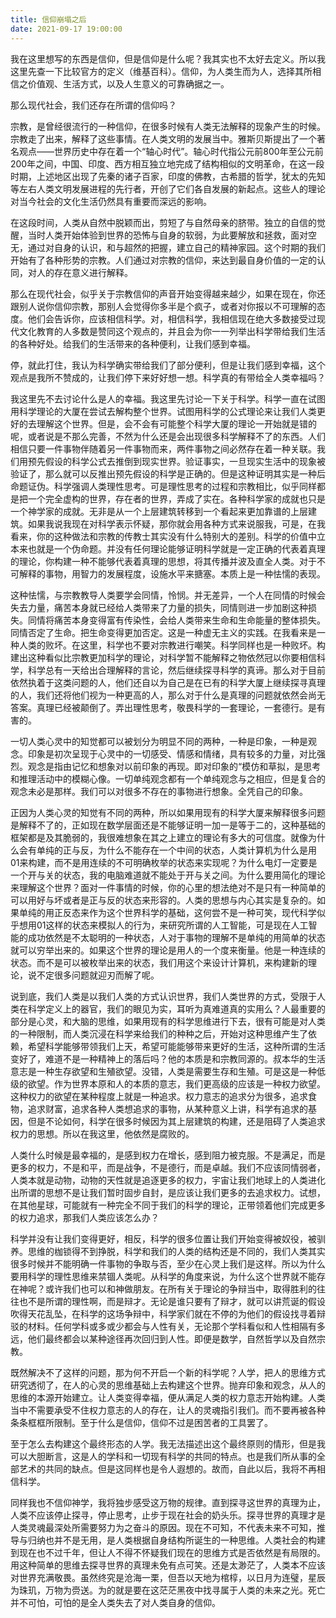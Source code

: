 ```yaml
---
title: 信仰崩塌之后
date: 2021-09-17 19:00:00
---
```


我在这里想写的东西是信仰，但是信仰是什么呢？我其实也不太好去定义。所以我这里先查一下比较官方的定义（维基百科）。信仰，为人类生而为人，选择其所相信之价值观、生活方式，以及人生意义的可靠确据之一。

那么现代社会，我们还存在所谓的信仰吗？

宗教，是曾经很流行的一种信仰，在很多时候有人类无法解释的现象产生的时候。宗教走了出来，解释了这些事情。在人类文明的发展当中。雅斯贝斯提出了一个著名观点——世界历史中存在着一个“轴心时代”。轴心时代指公元前800年至公元前200年之间，中国、印度、西方相互独立地完成了结构相似的文明革命，在这一段时期，上述地区出现了先秦的诸子百家，印度的佛教，古希腊的哲学，犹太的先知等左右人类文明发展进程的先行者，开创了它们各自发展的新起点。这些人的理论对当今社会的文化生活仍然具有重要而深远的影响。

在这段时间，人类从自然中脱颖而出，剪短了与自然母亲的脐带。独立的自信的觉醒，当时人类开始体验到世界的恐怖与自身的软弱，为此要解放和拯救，面对空无，通过对自身的认识，和与超然的把握，建立自己的精神家园。这个时期的我们开始有了各种形势的宗教。人们通过对宗教的信仰，来达到最自身价值的一定的认同，对人的存在意义进行解释。

那么在现代社会，似乎关于宗教信仰的声音开始变得越来越少，如果在现在，你还跟别人说你信仰宗教，那别人会觉得你多半是个疯子，或者对你报以不可理解的态度。他们会告诉你，应该相信科学。对，相信科学，我相信现在绝大多数接受过现代文化教育的人多数是赞同这个观点的，并且会为你一一列举出科学带给我们生活的各种好处。给我们的生活带来的各种便利，让我们感到幸福。

停，就此打住，我认为科学确实带给我们了部分便利，但是让我们感到幸福，这个观点是我所不赞成的，让我们停下来好好想一想。科学真的有带给全人类幸福吗？

我这里先不去讨论什么是人的幸福。我这里先讨论一下关于科学。科学一直在试图用科学理论的大厦在尝试去解构整个世界。试图用科学的公式理论来让我们人类更好的去理解这个世界。但是，会不会有可能整个科学大厦的理论一开始就是错的呢，或者说是不那么完善，不然为什么还是会出现很多科学解释不了的东西。人们相信只要一件事物伴随着另一件事物而来，两件事物之间必然存在着一种关联。我们用预先假设的科学公式去推倒到现实世界。验证事实，一旦现实生活中的现象被验证了，那么就可以反推出预先假设的科学是正确的。但是这种证明其实是一种后命题证伪。科学强调人类理性思考。可是理性思考的过程和宗教相比，似乎同样都是把一个完全虚构的世界，存在者的世界，弄成了实在。各种科学家的成就也只是一个神学家的成就。无非是从一个上层建筑转移到一个看起来更加靠谱的上层建筑。如果我说我现在对科学表示怀疑，那你就会用各种方式来说服我，可是，在我看来，你的这种做法和宗教的传教士其实没有什么特别大的差别。科学的价值中立本来也就是一个伪命题。并没有任何理论能够证明科学就是一定正确的代表着真理的理论，你构建一种不能够代表着真理的思想，将其传播并波及直全人类。对于不可解释的事物，用智力的发展程度，设施水平来搪塞。本质上是一种怯懦的表现。

这种怯懦，与宗教教导人类要学会同情，怜悯。并无差异，一个人在同情的时候会失去力量，痛苦本身就已经给人类带来了力量的损失，同情则进一步加剧这种损失。同情将痛苦本身变得富有传染性，会给人类带来生命和生命能量的整体损失。同情否定了生命。把生命变得更加否定。这是一种虚无主义的实践。在我看来是一种人类的败坏。在这里，科学也不要对宗教进行嘲笑。科学同样也是一种败坏。构建出这种看似比宗教更加科学的理论，对科学暂不能解释之物依然冠以你要相信科学，科学总有一天给出合理解释的言论，然后继续探寻科学的真谛。那么对于目前依然执着于这类问题的人，他们还自以为自己是在已有的科学大厦上继续探寻真理的人，我们还将他们视为一种更高的人，那么对于什么是真理的问题就依然会尚无答案。真理已经被颠倒了。弄出理性思考，敬畏科学的一套理论，一套德行。是有害的。

一切人类心灵中的知觉都可以被划分为明显不同的两种，一种是印象，一种是观念。印象是初次呈现于心灵中的一切感受、情感和情绪，具有较多的力量，对比强烈。观念是指由记忆和想象对以前印象的再现。即对印象的“模仿和草拟，是思考和推理活动中的模糊心像。一切单纯观念都有一个单纯观念与之相应，但是复合的观念未必是那样。我们可以对很多不存在的事物进行想象。全凭自己的印象。

正因为人类心灵的知觉有不同的两种，所以如果用现有的科学大厦来解释很多问题是解释不了的，正如现在数学层面还是不能够证明一加一是等于二的，这种基础的框架都是及其脆弱的，我很难想象在其之上建立的理论有多大的可信度。就像为什么会有单纯的正与反，为什么不能存在一个中间的状态，人类计算机为什么是用01来构建，而不是用连续的不可明确枚举的状态来实现呢？为什么电灯一定要是一个开与关的状态，我的电脑难道就不能处于开与关之间。为什么要用简化的理论来理解这个世界？面对一件事情的时候，你的心里的想法绝对不是只有一种简单的可以用好与坏或者是正与反的状态来形容的。人类的思想与内心其实是复杂的。如果单纯的用正反态来作为这个世界科学的基础，这何尝不是一种可笑，现代科学似乎想用01这样的状态来模拟人的行为，来研究所谓的人工智能，可是现在人工智能的成功依然是不太聪明的一种状态，人对于事物的理解不是单纯的用简单的状态就可以穷举出来的。如果这个世界的理论是用人的一个度来衡量。他是一种连续的状态。而不是可以被枚举出来的状态，我们用这个来设计计算机，来构建新的理论，说不定很多问题就迎刃而解了呢。

说到底，我们人类是以我们人类的方式认识世界，我们人类世界的方式，受限于人类在科学定义上的器官，我们的眼见为实，耳听为真难道真的实用么？人最重要的部分是心灵，和大脑的思维，如果用现有的科学思维进行下去，很有可能是对人类的一种限制，而人类沉浸在科学来给我们的种种之后，开始对这种思维产生了依赖，希望科学能够带领我们上天，希望可能能够带来更好的生活，这种所谓的生活变好了，难道不是一种精神上的落后吗？他的本质是和宗教同源的。叔本华的生活意志是一种生存欲望和生殖欲望。没错，人类是需要生存和生殖。可是这是一种低级的欲望。作为世界本原和人的本质的意志，我们更高级的应该是一种权力欲望。这种权力的欲望在某种程度上就是一种追求。权力意志的追求分为很多，追求食物，追求财富，追求各种人类想追求的事物，从某种意义上讲，科学有追求的基因，但是不论如何，科学在很多时候因为其上层建筑的构建，还是阻碍了人类追求权力的思想。所以在我这里，他依然是腐败的。

人类什么时候是最幸福的，是感到权力在增长，感到阻力被克服。不是满足，而是更多的权力，不是和平，而是战争，不是德行，而是卓越。我们不应该同情弱者，人类本就是动物，动物的天性就是追逐更多的权力，宇宙让我们地球上的人类进化出所谓的思想不是让我们暂时固步自封，是应该让我们更多的去追求权力。试想，在其他星球，可能就有一种完全不同于我们的科学的理论，正带领着他们完成更多的权力追求，那我们人类应该怎么办？

科学并没有让我们变得更好，相反，科学的很多位置让我们开始变得被奴役，被驯养。思维的枷锁得不到挣脱，科学和我们的人类的结构还是不同的，我们人类其实很多时候并不能明确一件事物的争取与否，至少在心灵上我们是这样。所以为什么要用科学的理性思维来禁锢人类呢。从科学的角度来说，为什么这个世界就不能存在神呢？或许我们也可以和神做朋友。在所有关于理论的争辩当中，取得胜利的往往也不是所谓的理性啊，而是辩才。无论是谁只要有了辩才，就可以讲荒诞的假设吹得天花乱坠，在科学的这场争辩中，科学家们就在不停的为他们的假设找寻着辩驳的材料。任何学科或多或少都会与人性有关，无论那个学科看似和人性相隔有多远，他们最终都会以某种途径再次回归到人性。即便是数学，自然哲学以及自然宗教。

既然解决不了这样的问题，那为何不开启一个新的科学呢？人学，把人的思维方式研究透彻了，在人的心灵的思维基础上去构建这个世界。抛弃印象和观念，从人的思维的本源开始建立。让人类变得幸福，便从满足人类的权力意志开始构建。人类当中不需要承受不住权力意志的人的存在，让人的灵魂指引我们。而不要再被各种条条框框所限制。至于什么是信仰，信仰不过是困苦者的工具罢了。

至于怎么去构建这个最终形态的人学。我无法描述出这个最终原则的情形，但是我可以大胆断言，这是人的学科和一切现有科学的共同的特点。也是我们所从事的全部艺术的共同的缺点。但是这同样也是令人遐想的。故而，自此以后，我将不再相信科学。

同样我也不信仰神学，我将独步感受这万物的规律。直到探寻这世界的真理为止，人类不应该停止探寻，停止思考，止步于现在社会的奶头乐。探寻世界的真理才是人类灵魂最深处所需要努力为之奋斗的原因。现在不可知，不代表未来不可知，推导与归纳也并不是无用，是人类根据自身结构所诞生的一种思维。人类社会的构建到现在也不过千年，但让人不得不怀疑我们现在的思维方式是否依然是有局限的。用这种简单的思维去探寻世界的真理未免有点可笑。还是太渺茫了，人类本不应该对世界充满敬畏。虽然终究是沧海一栗，但吾以天地为棺椁，以日月为连璧，星辰为珠玑，万物为赍送。为的就是要在这茫茫黑夜中找寻属于人类的未来之光。死亡并不可怕，可怕的是全人类失去了对人类自身的信仰。

